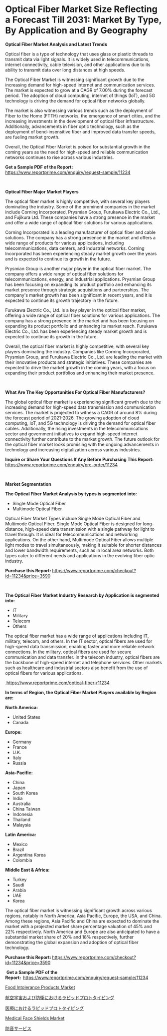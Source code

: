 <p><h1>Optical Fiber Market Size Reflecting a Forecast Till 2031: Market By Type, By Application and By Geography</h1></p><p><strong>Optical Fiber Market Analysis and Latest Trends</strong></p>
<p><p>Optical fiber is a type of technology that uses glass or plastic threads to transmit data via light signals. It is widely used in telecommunications, internet connectivity, cable television, and other applications due to its ability to transmit data over long distances at high speeds.</p><p>The Optical Fiber Market is witnessing significant growth due to the increasing demand for high-speed internet and communication services. The market is expected to grow at a CAGR of 7.00% during the forecast period. The adoption of cloud computing, internet of things (IoT), and 5G technology is driving the demand for optical fiber networks globally.</p><p>The market is also witnessing various trends such as the deployment of Fiber to the Home (FTTH) networks, the emergence of smart cities, and the increasing investments in the development of optical fiber infrastructure. Additionally, advancements in fiber optic technology, such as the deployment of bend-insensitive fiber and improved data transfer speeds, are fueling market growth.</p><p>Overall, the Optical Fiber Market is poised for substantial growth in the coming years as the need for high-speed and reliable communication networks continues to rise across various industries.</p></p>
<p><strong>Get a Sample PDF of the Report:&nbsp;</strong> <a href="https://www.reportprime.com/enquiry/request-sample/11234">https://www.reportprime.com/enquiry/request-sample/11234</a></p>
<p>&nbsp;</p>
<p><strong>Optical Fiber Major Market Players</strong></p>
<p><p>The optical fiber market is highly competitive, with several key players dominating the industry. Some of the prominent companies in the market include Corning Incorporated, Prysmian Group, Furukawa Electric Co., Ltd., and Fujikura Ltd. These companies have a strong presence in the market and offer a wide range of optical fiber solutions for various applications.</p><p>Corning Incorporated is a leading manufacturer of optical fiber and cable solutions. The company has a strong presence in the market and offers a wide range of products for various applications, including telecommunications, data centers, and industrial networks. Corning Incorporated has been experiencing steady market growth over the years and is expected to continue its growth in the future.</p><p>Prysmian Group is another major player in the optical fiber market. The company offers a wide range of optical fiber solutions for telecommunications, energy, and industrial applications. Prysmian Group has been focusing on expanding its product portfolio and enhancing its market presence through strategic acquisitions and partnerships. The company's market growth has been significant in recent years, and it is expected to continue its growth trajectory in the future.</p><p>Furukawa Electric Co., Ltd. is a key player in the optical fiber market, offering a wide range of optical fiber solutions for various applications. The company has a strong presence in the market and has been focusing on expanding its product portfolio and enhancing its market reach. Furukawa Electric Co., Ltd. has been experiencing steady market growth and is expected to continue its growth in the future.</p><p>Overall, the optical fiber market is highly competitive, with several key players dominating the industry. Companies like Corning Incorporated, Prysmian Group, and Furukawa Electric Co., Ltd. are leading the market with their innovative products and strategic initiatives. These companies are expected to drive the market growth in the coming years, with a focus on expanding their product portfolios and enhancing their market presence.</p></p>
<p>&nbsp;</p>
<p><strong>What Are The Key Opportunities For Optical Fiber Manufacturers?</strong></p>
<p><p>The global optical fiber market is experiencing significant growth due to the increasing demand for high-speed data transmission and communication services. The market is projected to witness a CAGR of around 8% during the forecast period of 2021-2026. The growing adoption of cloud computing, IoT, and 5G technology is driving the demand for optical fiber cables. Additionally, the rising investments in the telecommunications sector and government initiatives to expand high-speed internet connectivity further contribute to the market growth. The future outlook for the optical fiber market looks promising with the ongoing advancements in technology and increasing digitalization across various industries.</p></p>
<p><strong>Inquire or Share Your Questions If Any Before Purchasing This Report:</strong> <a href="https://www.reportprime.com/enquiry/pre-order/11234">https://www.reportprime.com/enquiry/pre-order/11234</a></p>
<p>&nbsp;</p>
<p><strong>Market Segmentation</strong></p>
<p><strong>The Optical Fiber Market Analysis by types is segmented into:</strong></p>
<p><ul><li>Single Mode Optical Fiber</li><li>Multimode Optical Fiber</li></ul></p>
<p><p>Optical Fiber Market Types include Single Mode Optical Fiber and Multimode Optical Fiber. Single Mode Optical Fiber is designed for long-distance, high-speed data transmission with a single pathway for light to travel through. It is ideal for telecommunications and networking applications. On the other hand, Multimode Optical Fiber allows multiple light modes to travel simultaneously, making it suitable for shorter distances and lower bandwidth requirements, such as in local area networks. Both types cater to different needs and applications in the evolving fiber optic industry.</p></p>
<p><strong>Purchase this Report:&nbsp;</strong><a href="https://www.reportprime.com/checkout?id=11234&price=3590">https://www.reportprime.com/checkout?id=11234&price=3590</a></p>
<p>&nbsp;</p>
<p><strong>The Optical Fiber Market Industry Research by Application is segmented into:</strong></p>
<p><ul><li>IT</li><li>Military</li><li>Telecom</li><li>Others</li></ul></p>
<p><p>The optical fiber market has a wide range of applications including IT, military, telecom, and others. In the IT sector, optical fibers are used for high-speed data transmission, enabling faster and more reliable network connections. In the military, optical fibers are used for secure communication and data transfer. In the telecom industry, optical fibers are the backbone of high-speed internet and telephone services. Other markets such as healthcare and industrial sectors also benefit from the use of optical fibers for various applications.</p></p>
<p><a href="https://www.reportprime.com/optical-fiber-r11234">&nbsp;https://www.reportprime.com/optical-fiber-r11234</a></p>
<p><strong>In terms of Region, the Optical Fiber Market Players available by Region are:</strong></p>
<p>
    <p> <strong> North America: </strong>
        <ul>
            <li>United States</li>
            <li>Canada</li>
        </ul>
        </p> 
    <p> <strong> Europe: </strong>
        <ul>
            <li>Germany</li>
            <li>France</li>
            <li>U.K.</li>
            <li>Italy</li>
            <li>Russia</li>
        </ul>
        </p> 
    <p> <strong> Asia-Pacific: </strong>
        <ul>
            <li>China</li>
            <li>Japan</li>
            <li>South Korea</li>
            <li>India</li>
            <li>Australia</li>
            <li>China Taiwan</li>
            <li>Indonesia</li>
            <li>Thailand</li>
            <li>Malaysia</li>
        </ul>
        </p> 
    <p> <strong> Latin America: </strong>
        <ul>
            <li>Mexico</li>
            <li>Brazil</li>
            <li>Argentina Korea</li>
            <li>Colombia</li>
        </ul>
        </p> 
    <p> <strong> Middle East & Africa: </strong>
        <ul>
            <li>Turkey</li>
            <li>Saudi</li>
            <li>Arabia</li>
            <li>UAE</li>
            <li>Korea</li>
        </ul>
    </p>
    </p>
<p><p>The optical fiber market is witnessing significant growth across various regions, notably in North America, Asia Pacific, Europe, the USA, and China. Among these regions, Asia Pacific and China are expected to dominate the market with a projected market share percentage valuation of 45% and 22% respectively. North America and Europe are also anticipated to have a substantial market share of 20% and 18% respectively, further demonstrating the global expansion and adoption of optical fiber technology.</p></p>
<p><strong>Purchase this Report: </strong><a href="https://www.reportprime.com/checkout?id=11234&price=3590">https://www.reportprime.com/checkout?id=11234&price=3590</a></p>
<p>&nbsp;<strong>Get a Sample PDF of the Report:&nbsp;&nbsp;</strong><a href="https://www.reportprime.com/enquiry/request-sample/11234">https://www.reportprime.com/enquiry/request-sample/11234</a></p>
<p><strong></strong></p>
<p><p><a href="https://www.linkedin.com/pulse/analyzing-food-intolerance-products-market-global-industry-perspective-m5dce">Food Intolerance Products Market</a></p><p><a href="https://github.com/EstaSprer20231/Market-Research-Report-List-1/blob/main/351225082428.md">航空宇宙および防衛におけるラピッドプロトタイピング</a></p><p><a href="https://github.com/klon646/Market-Research-Report-List-1/blob/main/125616782429.md">医療におけるラピッドプロトタイピング</a></p><p><a href="https://github.com/angeliabkratze/Market-Research-Report-List-1/blob/main/medical-face-shields-market.md">Medical Face Shields Market</a></p><p><a href="https://medium.com/@rexkhler2023/%E3%82%B5%E3%82%A6%E3%83%B3%E3%83%89%E3%83%97%E3%83%AB%E3%83%BC%E3%83%95%E3%82%A3%E3%83%B3%E3%82%B0%E3%82%B5%E3%83%BC%E3%83%93%E3%82%B9%E5%B8%82%E5%A0%B4%E3%81%AE%E3%82%A4%E3%83%B3%E3%82%B5%E3%82%A4%E3%83%88-%E5%B8%82%E5%A0%B4%E5%8B%95%E5%90%91-%E6%88%90%E9%95%B7-2024%E5%B9%B4%E3%81%8B%E3%82%892031%E5%B9%B4%E3%81%BE%E3%81%A7%E3%81%AE%E4%BA%88%E6%B8%AC-ecdfdc51d15e">防音サービス</a></p></p>